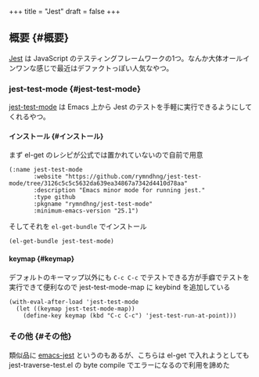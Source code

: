 +++
title = "Jest"
draft = false
+++

## 概要 {#概要}

[Jest](https://jestjs.io/ja/) は JavaScript のテスティングフレームワークの1つ。なんか大体オールインワンな感じで最近はデファクトっぽい人気なやつ。


### jest-test-mode {#jest-test-mode}

[jest-test-mode](https://github.com/rymndhng/jest-test-mode/tree/master) は Emacs 上から Jest のテストを手軽に実行できるようにしてくれるやつ。


#### インストール {#インストール}

まず el-get のレシピが公式では置かれていないので自前で用意

```emacs-lisp
(:name jest-test-mode
       :website "https://github.com/rymndhng/jest-test-mode/tree/3126c5c5c5632da639ea34867a7342d4410d78aa"
       :description "Emacs minor mode for running jest."
       :type github
       :pkgname "rymndhng/jest-test-mode"
       :minimum-emacs-version "25.1")
```

そしてそれを `el-get-bundle` でインストール

```emacs-lisp
(el-get-bundle jest-test-mode)
```


#### keymap {#keymap}

デフォルトのキーマップ以外にも
`C-c C-c` でテストできる方が手癖でテストを実行できて便利なので
jest-test-mode-map に keybind を追加している

```emacs-lisp
(with-eval-after-load 'jest-test-mode
  (let ((keymap jest-test-mode-map))
    (define-key keymap (kbd "C-c C-c") 'jest-test-run-at-point)))
```


### その他 {#その他}

類似品に [emacs-jest](https://github.com/Emiller88/emacs-jest) というのもあるが、こちらは el-get で入れようとしても jest-traverse-test.el の byte compile でエラーになるので利用を諦めた
